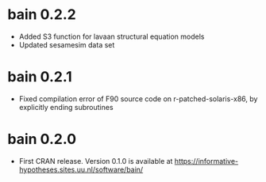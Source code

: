 # bain 0.2.2

* Added S3 function for lavaan structural equation models
* Updated sesamesim data set
  
# bain 0.2.1

* Fixed compilation error of F90 source code on r-patched-solaris-x86, by 
  explicitly ending subroutines


# bain 0.2.0

* First CRAN release. Version 0.1.0 is available at https://informative-hypotheses.sites.uu.nl/software/bain/
